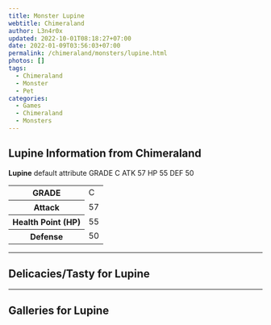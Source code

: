 ```yaml
---
title: Monster Lupine
webtitle: Chimeraland
author: L3n4r0x
updated: 2022-10-01T08:18:27+07:00
date: 2022-01-09T03:56:03+07:00
permalink: /chimeraland/monsters/lupine.html
photos: []
tags:
  - Chimeraland
  - Monster
  - Pet
categories:
  - Games
  - Chimeraland
  - Monsters
---
```


<section id="bootstrap-wrapper"><link rel="stylesheet" href="https://cdn.statically.io/gh/dimaslanjaka/Web-Manajemen/40ac3225/css/bootstrap-4.5-wrapper.css"/><h1>Lupine Information from Chimeraland</h1><p><b>Lupine</b> default attribute GRADE C ATK 57 HP 55 DEF 50<table><tr><th>GRADE</th><td>C</td></tr><tr><th>Attack</th><td>57</td></tr><tr><th>Health Point (HP)</th><td>55</td></tr><tr><th>Defense</th><td>50</td></tr></table></p><hr/><h2>Delicacies/Tasty for Lupine</h2><hr/><div id="gallery"><h2>Galleries for Lupine</h2><div class="row"></div></div></section>